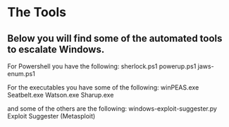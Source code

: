 # The Tools

## Below you will find some of the automated tools to escalate Windows.

For Powershell you have the following:
    sherlock.ps1
    powerup.ps1
    jaws-enum.ps1

For the executables you have some of the following:
    winPEAS.exe
    Seatbelt.exe
    Watson.exe
    Sharup.exe

and some of the others are the following:
    windows-exploit-suggester.py
    Exploit Suggester (Metasploit)